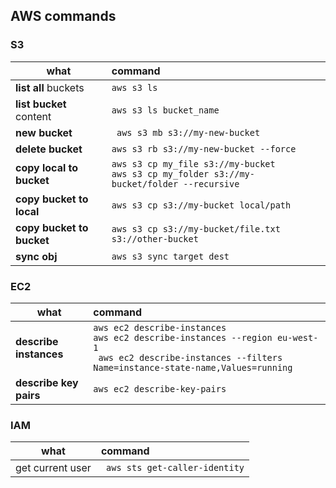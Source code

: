 ## AWS commands

### S3
| what                     | command       
| ------------------------ |:-------------
| **list all** buckets     | `aws s3 ls`
| **list bucket** content  | `aws s3 ls bucket_name`
| **new bucket**           | ` aws s3 mb s3://my-new-bucket`
| **delete bucket**        | `aws s3 rb s3://my-new-bucket --force`
| **copy local to bucket** | `aws s3 cp my_file s3://my-bucket` <br> `aws s3 cp my_folder s3://my-bucket/folder --recursive`
| **copy bucket to local** | `aws s3 cp s3://my-bucket local/path`
| **copy bucket to bucket**| `aws s3 cp s3://my-bucket/file.txt s3://other-bucket`  
| **sync obj**             | `aws s3 sync target dest`

### EC2
| what                     | command       
| ------------------------ |:-------------
| **describe instances**   | `aws ec2 describe-instances` <br> `aws ec2 describe-instances --region eu-west-1` <br> ` aws ec2 describe-instances --filters Name=instance-state-name,Values=running`
| **describe key pairs**   | `aws ec2 describe-key-pairs`

### IAM
| what                     | command       
| ------------------------ |:-------------
|  get current user       | ` aws sts get-caller-identity`

